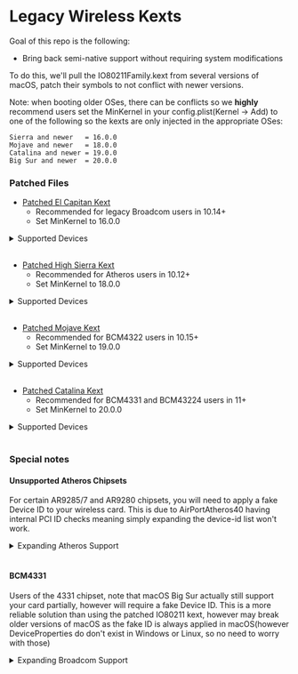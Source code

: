 Legacy Wireless Kexts
===========

Goal of this repo is the following:

* Bring back semi-native support without requiring system modifications


To do this, we'll pull the IO80211Family.kext from several versions of macOS, patch their symbols to not conflict with newer versions.

Note: when booting older OSes, there can be conflicts so we **highly** recommend users set the MinKernel in your config.plist(Kernel -> Add) to one of the following so the kexts are only injected in the appropriate OSes:

```
Sierra and newer   = 16.0.0
Mojave and newer   = 18.0.0
Catalina and newer = 19.0.0
Big Sur and newer  = 20.0.0
```

### Patched Files

* [Patched El Capitan Kext](./10.11.6-El-Capitan-Kexts/IO80211ElCapitan.kext.zip)
  * Recommended for legacy Broadcom users in 10.14+
  * Set MinKernel to 16.0.0
  
<details>
<summary>Supported Devices</summary>

```
Broadcom - AppleAirPortBrcm43224
   pci106b,4.   = Unreleased device
   pci14e4,4311 = BCM4311
   pci14e4,4312 = BCM4311
   pci14e4,4313 = BCM4311
   pci14e4,4318 = BCM4318
   pci14e4,4319 = BCM4318
   pci14e4,431a = Unknown
   pci14e4,4320 = BCM4306
   pci14e4,4324 = BCM4309
   pci14e4,4325 = BCM4306
   pci14e4,4328 = BCM4328
   pci14e4,432c = BCM4322
   pci14e4,432d = BCM4322
```

</details>
<br>

* [Patched High Sierra Kext](./10.13.6-High-Sierra-Kexts/IO80211HighSierra.kext.zip)
  * Recommended for Atheros users in 10.12+
  * Set MinKernel to 18.0.0
  
<details>
<summary>Supported Devices</summary>

```
Atheros - AirPortAtheros40
   pci168c,30   = AR93xx
   pci168c,2a   = AR928X
   pci106b,86   = Unreleased device
   pci168c,1c   = AR242x / AR542x
   pci168c,23   = AR5416
   pci168c,24   = AR5418
```

</details>
<br>

* [Patched Mojave Kext](./10.14.6-Mojave-Kexts/IO80211Mojave.kext.zip)
  * Recommended for BCM4322 users in 10.15+
  * Set MinKernel to 19.0.0

<details>
<summary>Supported Devices</summary>

```
Broadcom - AirPortBrcm4331
   pci14e4,432b = BCM4322
```

</details>
<br>

* [Patched Catalina Kext](./10.15.7-Catalina-Kexts/IO80211Catalina.kext.zip)
  * Recommended for BCM4331 and BCM43224 users in 11+
  * Set MinKernel to 20.0.0

<details>
<summary>Supported Devices</summary>

```
Broadcom - AirPortBrcm4360
   pci14e4,4331 = BCM4331
   pci14e4,4353 = BCM43224
```

</details>
<br>	

### Special notes

#### Unsupported Atheros Chipsets

For certain AR9285/7 and AR9280 chipsets, you will need to apply a fake Device ID to your wireless card. This is due to AirPortAtheros40 having internal PCI ID checks meaning simply expanding the device-id list won't work.

<details>
<summary>Expanding Atheros Support</summary>

To add support, grab [gfxutil](https://github.com/acidanthera/gfxutil/releases) and run the following:

```sh
/path/to/gfxutil | grep -i "pci168c:002b|pci168c:002e"
```

This should spit out something like this:

```
00:1f.6 pci168c:002e /PC00@0/PXSX@1F,6 = PciRoot(0x0)/Pci(0x1F,0x6)
```

The ending `PciRoot(0x0)/Pci(0x1F,0x6)` is what you want to add in your config.plist under `DeviceProperties -> Add` with the following properties:

| Key | Type | Value |
| :--- | :--- | :--- |
| compatible | String | "pci168c,2a" |
| device-id  | Data | 2A000000 |

</details>
<br>

#### BCM4331

Users of the 4331 chipset, note that macOS Big Sur actually still support your card partially, however will require a fake Device ID. This is a more reliable solution than using the patched IO80211 kext, however may break older versions of macOS as the fake ID is always applied in macOS(however DeviceProperties do don't exist in Windows or Linux, so no need to worry with those)

<details>
<summary>Expanding Broadcom Support</summary>

To add support, grab [gfxutil](https://github.com/acidanthera/gfxutil/releases) and run the following:

```sh
/path/to/gfxutil | grep -i "14e4:4331"
```

This should spit out something like this:

```
00:1f.6 14e4:4331 /PC00@0/PXSX@1F,6 = PciRoot(0x0)/Pci(0x1F,0x6)
```

The ending `PciRoot(0x0)/Pci(0x1F,0x6)` is what you want to add in your config.plist under `DeviceProperties -> Add` with the following properties:

| Key | Type | Value |
| :--- | :--- | :--- |
| compatible | String | "pci14e4,43ba" |
| device-id  | Data | BA430000 |

</details>
<br>
